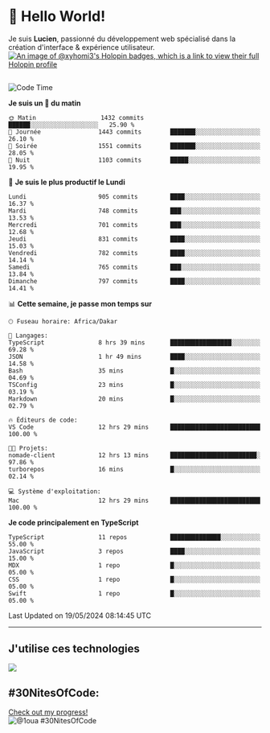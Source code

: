 # 👋 Hello World!

Je suis **Lucien**, passionné du développement web spécialisé dans la création d'interface & expérience utilisateur.
[![An image of @xyhomi3's Holopin badges, which is a link to view their full Holopin profile](https://holopin.me/xyhomi3)](https://holopin.io/@xyhomi3)

##

<!--START_SECTION:waka-->
![Code Time](http://img.shields.io/badge/Code%20Time-1%2C189%20hrs%2029%20mins-blue)

**Je suis un 🐤 du matin** 

```text
🌞 Matin                  1432 commits        ██████░░░░░░░░░░░░░░░░░░░   25.90 % 
🌆 Journée                1443 commits        ███████░░░░░░░░░░░░░░░░░░   26.10 % 
🌃 Soirée                 1551 commits        ███████░░░░░░░░░░░░░░░░░░   28.05 % 
🌙 Nuit                   1103 commits        █████░░░░░░░░░░░░░░░░░░░░   19.95 % 
```
📅 **Je suis le plus productif le Lundi** 

```text
Lundi                    905 commits         ████░░░░░░░░░░░░░░░░░░░░░   16.37 % 
Mardi                    748 commits         ███░░░░░░░░░░░░░░░░░░░░░░   13.53 % 
Mercredi                 701 commits         ███░░░░░░░░░░░░░░░░░░░░░░   12.68 % 
Jeudi                    831 commits         ████░░░░░░░░░░░░░░░░░░░░░   15.03 % 
Vendredi                 782 commits         ████░░░░░░░░░░░░░░░░░░░░░   14.14 % 
Samedi                   765 commits         ███░░░░░░░░░░░░░░░░░░░░░░   13.84 % 
Dimanche                 797 commits         ████░░░░░░░░░░░░░░░░░░░░░   14.41 % 
```


📊 **Cette semaine, je passe mon temps sur** 

```text
🕑︎ Fuseau horaire: Africa/Dakar

💬 Langages: 
TypeScript               8 hrs 39 mins       █████████████████░░░░░░░░   69.28 % 
JSON                     1 hr 49 mins        ████░░░░░░░░░░░░░░░░░░░░░   14.58 % 
Bash                     35 mins             █░░░░░░░░░░░░░░░░░░░░░░░░   04.69 % 
TSConfig                 23 mins             █░░░░░░░░░░░░░░░░░░░░░░░░   03.19 % 
Markdown                 20 mins             █░░░░░░░░░░░░░░░░░░░░░░░░   02.79 % 

🔥 Éditeurs de code: 
VS Code                  12 hrs 29 mins      █████████████████████████   100.00 % 

🐱‍💻 Projets: 
nomade-client            12 hrs 13 mins      ████████████████████████░   97.86 % 
turborepos               16 mins             █░░░░░░░░░░░░░░░░░░░░░░░░   02.14 % 

💻 Système d'exploitation: 
Mac                      12 hrs 29 mins      █████████████████████████   100.00 % 
```

**Je code principalement en TypeScript** 

```text
TypeScript               11 repos            ██████████████░░░░░░░░░░░   55.00 % 
JavaScript               3 repos             ████░░░░░░░░░░░░░░░░░░░░░   15.00 % 
MDX                      1 repo              █░░░░░░░░░░░░░░░░░░░░░░░░   05.00 % 
CSS                      1 repo              █░░░░░░░░░░░░░░░░░░░░░░░░   05.00 % 
Swift                    1 repo              █░░░░░░░░░░░░░░░░░░░░░░░░   05.00 % 
```




 Last Updated on 19/05/2024 08:14:45 UTC
<!--END_SECTION:waka-->
---

## J'utilise ces technologies

<p align="left">
  <a href="https://skillicons.dev">
    <img src="https://skillicons.dev/icons?i=ts,js,md,scss,tailwind,react,redux,docker,express,astro,vite,nextjs,vercel,figma,ableton" />
  </a>
</p>

## #30NitesOfCode:
  [Check out my progress!](https://www.codedex.io/@1oua/30-nites-of-code)  
  ![@1oua #30NitesOfCode](https://www.codedex.io/api/petStatus?user=1oua)
